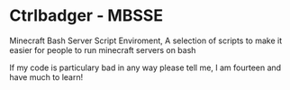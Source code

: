 Ctrlbadger - MBSSE
==================

Minecraft Bash Server Script Enviroment, A selection of scripts to make it easier for people to run minecraft servers on bash

If my code is particulary bad in any way please tell me, I am fourteen and have much to learn!
